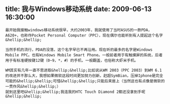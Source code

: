 title: 我与Windows移动系统
date: 2009-06-13 16:30:00
---

    最开始我接触windows移动系统很早，大约2003年，我就使用了当时ASUS的一款PDA，A620+，也称作Pocket Personal Computer（PPC），现在偶尔也能听到有人提起这个名字&hellip;&hellip;

    当然手机的流行，PDA的没落，这个名字早已不再沿用。现在听的最多的名字是Windows Mobile PPC。也有Windows Mobile Smart Phone。一般前者用于有触摸屏的系统，后者用于有标准硬按键12键（0~9，*，#）的手机，一般翻盖，也俗称大虾米手机。

    WM其实有几年一直不思进取&hellip;&hellip;比如说从WM 2003（PPC 2003）到WM 6.1的改进并不那么大，我想如果微软这段时间更加努力创新，赶超SymBian，压掉Iphone是完全可能的&hellip;&hellip;可惜&hellip;&hellip;只能后来居上（当然这也有点像是微软的一贯作风&hellip;&hellip;）
    就到这里吧&hellip;&hellip;我连我的HTC Touch Diamond 2都还没拿到手呢&hellip;&hellip;
